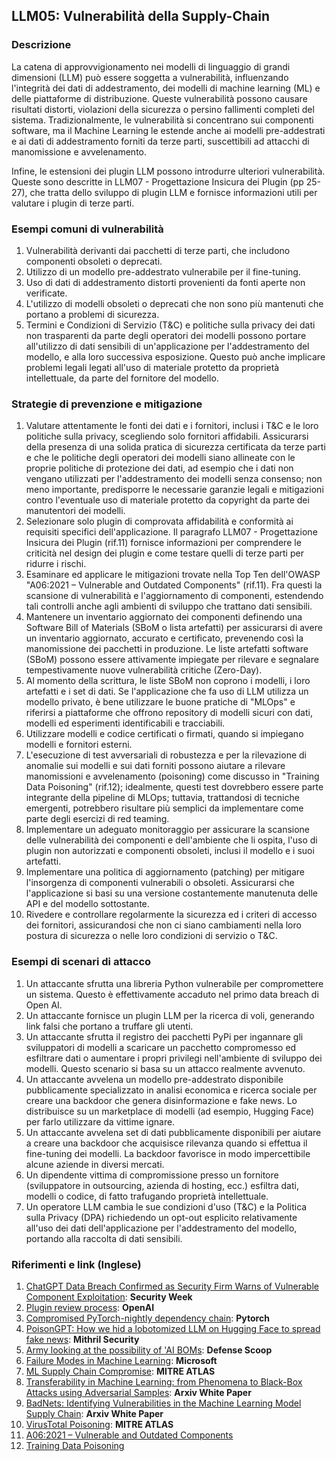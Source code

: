 ## LLM05: Vulnerabilità della Supply-Chain

### Descrizione

La catena di approvvigionamento nei modelli di linguaggio di grandi dimensioni (LLM) può essere soggetta a vulnerabilità, influenzando l'integrità dei dati di addestramento, dei modelli di machine learning (ML) e delle piattaforme di distribuzione. Queste vulnerabilità possono causare risultati distorti, violazioni della sicurezza o persino fallimenti completi del sistema. Tradizionalmente, le vulnerabilità si concentrano sui componenti software, ma il Machine Learning le estende anche ai modelli pre-addestrati e ai dati di addestramento forniti da terze parti, suscettibili ad attacchi di manomissione e avvelenamento.

Infine, le estensioni dei plugin LLM possono introdurre ulteriori vulnerabilità. Queste sono descritte in LLM07 - Progettazione Insicura dei Plugin (pp 25-27), che tratta dello sviluppo di plugin LLM e fornisce informazioni utili per valutare i plugin di terze parti.

### Esempi comuni di vulnerabilità

1. Vulnerabilità derivanti dai pacchetti di terze parti, che includono componenti obsoleti o deprecati.
2. Utilizzo di un modello pre-addestrato vulnerabile per il fine-tuning.
3. Uso di dati di addestramento distorti provenienti da fonti aperte non verificate.
4. L'utilizzo di modelli obsoleti o deprecati che non sono più mantenuti che portano a problemi di sicurezza.
5. Termini e Condizioni di Servizio (T&C) e politiche sulla privacy dei dati non trasparenti da parte degli operatori dei modelli possono portare all'utilizzo di dati sensibili di un'applicazione per l'addestramento del modello, e alla loro successiva esposizione. Questo può anche implicare problemi legali legati all'uso di materiale protetto da proprietà intellettuale, da parte del fornitore del modello.

### Strategie di prevenzione e mitigazione

1. Valutare attentamente le fonti dei dati e i fornitori, inclusi i T&C e le loro politiche sulla privacy, scegliendo solo fornitori affidabili. Assicurarsi della presenza di una solida pratica di sicurezza certificata da terze parti e che le politiche degli operatori dei modelli siano allineate con le proprie politiche di protezione dei dati, ad esempio che i dati non vengano utilizzati per l'addestramento dei modelli senza consenso; non meno importante, predisporre le necessarie garanzie legali e mitigazioni contro l'eventuale uso di materiale protetto da copyright da parte dei manutentori dei modelli.
2. Selezionare solo plugin di comprovata affidabilità e conformità ai requisiti specifici dell'applicazione. Il paragrafo LLM07 - Progettazione Insicura dei Plugin (rif.11) fornisce informazioni per comprendere le criticità nel design dei plugin e come testare quelli di terze parti per ridurre i rischi.
3. Esaminare ed applicare le mitigazioni trovate nella Top Ten dell'OWASP "A06:2021 – Vulnerable and Outdated Components" (rif.11). Fra questi la scansione di vulnerabilità e l'aggiornamento di componenti, estendendo tali controlli anche agli ambienti di sviluppo che trattano dati sensibili.
4. Mantenere un inventario aggiornato dei componenti definendo una Software Bill of Materials (SBoM o lista artefatti) per assicurarsi di avere un inventario aggiornato, accurato e certificato, prevenendo così la manomissione dei pacchetti in produzione. Le  liste artefatti software (SBoM) possono essere attivamente impiegate per rilevare e segnalare tempestivamente nuove vulnerabilità critiche (Zero-Day).
5. Al momento della scrittura, le liste SBoM non coprono i modelli, i loro artefatti e i set di dati. Se l'applicazione che fa uso di LLM utilizza un modello privato, è bene utilizzare le buone pratiche di "MLOps" e riferirsi a piattaforme che offrono repository di modelli sicuri con dati, modelli ed esperimenti identificabili e tracciabili.
6. Utilizzare modelli e codice certificati o firmati, quando si impiegano modelli e fornitori esterni.
7. L'esecuzione di test avversariali di robustezza e per la rilevazione di anomalie sui modelli e sui dati forniti possono aiutare a rilevare manomissioni e avvelenamento (poisoning) come discusso in  "Training Data Poisoning" (rif.12); idealmente, questi test dovrebbero essere parte integrante della pipeline di MLOps; tuttavia, trattandosi di tecniche emergenti, potrebbero risultare più semplici da implementare come parte degli esercizi di red teaming.
8. Implementare un adeguato monitoraggio per assicurare la scansione delle vulnerabilità dei componenti e dell'ambiente che li ospita, l'uso di plugin non autorizzati e componenti obsoleti, inclusi il modello e i suoi artefatti.
9. Implementare una politica di aggiornamento (patching) per mitigare l'insorgenza di componenti vulnerabili o obsoleti. Assicurarsi che l'applicazione si basi su una versione costantemente manutenuta delle API e del modello sottostante.
10. Rivedere e controllare regolarmente la sicurezza ed i criteri di accesso dei fornitori, assicurandosi che non ci siano cambiamenti nella loro postura di sicurezza o nelle loro condizioni di servizio o T&C.

### Esempi di scenari di attacco

1. Un attaccante sfrutta una libreria Python vulnerabile per compromettere un sistema. Questo è effettivamente accaduto nel primo data breach di Open AI.
2. Un attaccante fornisce un plugin LLM per la ricerca di voli, generando link falsi che portano a truffare gli utenti.
3. Un attaccante sfrutta il registro dei pacchetti PyPi per ingannare gli sviluppatori di modelli a scaricare un pacchetto compromesso ed esfiltrare dati o aumentare i propri privilegi nell'ambiente di sviluppo dei modelli. Questo scenario si basa su un attacco realmente avvenuto.
4. Un attaccante avvelena un modello pre-addestrato disponibile pubblicamente specializzato in analisi economica e ricerca sociale per creare una backdoor che genera disinformazione e fake news. Lo distribuisce su un marketplace di modelli (ad esempio, Hugging Face) per farlo utilizzare da vittime ignare.
5. Un attaccante avvelena set di dati pubblicamente disponibili per aiutare a creare una backdoor che acquisisce rilevanza quando si effettua il fine-tuning dei modelli. La backdoor favorisce in modo impercettibile alcune aziende in diversi mercati.
6. Un dipendente vittima di compromissione presso un fornitore (sviluppatore in outsourcing, azienda di hosting, ecc.) esfiltra dati, modelli o codice, di fatto trafugando proprietà intellettuale.
7. Un operatore LLM cambia le sue condizioni d'uso (T&C) e la Politica sulla Privacy (DPA) richiedendo un opt-out esplicito relativamente all'uso dei dati dell'applicazione per l'addestramento del modello, portando alla raccolta di dati sensibili.

### Riferimenti e link (Inglese)

1. [ChatGPT Data Breach Confirmed as Security Firm Warns of Vulnerable Component Exploitation](https://www.securityweek.com/chatgpt-data-breach-confirmed-as-security-firm-warns-of-vulnerable-component-exploitation/): **Security Week**
2. [Plugin review process](https://platform.openai.com/docs/plugins/review): **OpenAI**
3. [Compromised PyTorch-nightly dependency chain](https://pytorch.org/blog/compromised-nightly-dependency/): **Pytorch**
4. [PoisonGPT: How we hid a lobotomized LLM on Hugging Face to spread fake news](https://blog.mithrilsecurity.io/poisongpt-how-we-hid-a-lobotomized-llm-on-hugging-face-to-spread-fake-news/): **Mithril Security**
5. [Army looking at the possibility of 'AI BOMs](https://defensescoop.com/2023/05/25/army-looking-at-the-possibility-of-ai-boms-bill-of-materials/): **Defense Scoop**
6. [Failure Modes in Machine Learning](https://learn.microsoft.com/en-us/security/engineering/failure-modes-in-machine-learning): **Microsoft**
7. [ML Supply Chain Compromise](https://atlas.mitre.org/techniques/AML.T0010/): **MITRE ATLAS**
8. [Transferability in Machine Learning: from Phenomena to Black-Box Attacks using Adversarial Samples](https://arxiv.org/pdf/1605.07277.pdf): **Arxiv White Paper**
9. [BadNets: Identifying Vulnerabilities in the Machine Learning Model Supply Chain](https://arxiv.org/abs/1708.06733): **Arxiv White Paper**
10. [VirusTotal Poisoning](https://atlas.mitre.org/studies/AML.CS0002): **MITRE ATLAS**
11. [A06:2021 – Vulnerable and Outdated Components](https://owasp.org/Top10/A06_2021-Vulnerable_and_Outdated_Components/)
12. [Training Data Poisoning](https://github.com/OWASP/www-project-top-10-for-large-language-model-applications/blob/main/1_0_vulns/Training_Data_Poisoning.md)
